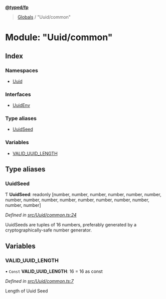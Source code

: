**[@typed/fp](../README.md)**

> [Globals](../globals.md) / "Uuid/common"

# Module: "Uuid/common"

## Index

### Namespaces

* [Uuid](_uuid_common_.uuid.md)

### Interfaces

* [UuidEnv](../interfaces/_uuid_common_.uuidenv.md)

### Type aliases

* [UuidSeed](_uuid_common_.md#uuidseed)

### Variables

* [VALID\_UUID\_LENGTH](_uuid_common_.md#valid_uuid_length)

## Type aliases

### UuidSeed

Ƭ  **UuidSeed**: readonly [number, number, number, number, number, number, number, number, number, number, number, number, number, number, number, number]

*Defined in [src/Uuid/common.ts:24](https://github.com/TylorS/typed-fp/blob/ac98ca1/src/Uuid/common.ts#L24)*

UuidSeeds are tuples of 16 numbers, preferably generated by a cryptographically-safe number generator.

## Variables

### VALID\_UUID\_LENGTH

• `Const` **VALID\_UUID\_LENGTH**: 16 = 16 as const

*Defined in [src/Uuid/common.ts:7](https://github.com/TylorS/typed-fp/blob/ac98ca1/src/Uuid/common.ts#L7)*

Length of Uuid Seed

